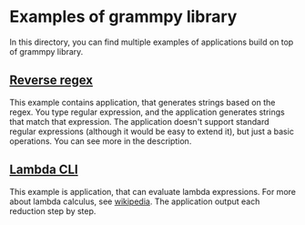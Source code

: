 # Examples of grammpy library

In this directory, you can find multiple examples of applications build on top of grammpy library.

## [Reverse regex](reverse_regex)

This example contains application, that generates strings based on the regex.
You type regular expression, and the application generates strings that match that expression.
The application doesn't support standard regular expressions (although it would be easy to extend it),
but just a basic operations. You can see more in the description. 

## [Lambda CLI](lambda-cli)

This example is application, that can evaluate lambda expressions.
For more about lambda calculus, see [wikipedia](https://en.wikipedia.org/wiki/Lambda_calculus).
The application output each reduction step by step.
